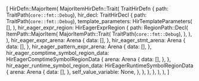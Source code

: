 [
    HirDefn::MajorItem(
        MajorItemHirDefn::Trait(
            TraitHirDefn {
                path: TraitPath(`core::fmt::Debug`),
                hir_decl: TraitHirDecl {
                    path: TraitPath(`core::fmt::Debug`),
                    template_parameters: HirTemplateParameters(
                        [],
                    ),
                    hir_eager_expr_region: HirEagerExprRegion {
                        path: RegionPath::Decl(
                            ItemPath::MajorItem(
                                MajorItemPath::Trait(
                                    TraitPath(`core::fmt::Debug`),
                                ),
                            ),
                        ),
                        hir_eager_expr_arena: Arena {
                            data: [],
                        },
                        hir_eager_stmt_arena: Arena {
                            data: [],
                        },
                        hir_eager_pattern_expr_arena: Arena {
                            data: [],
                        },
                        hir_eager_comptime_symbol_region_data: HirEagerComptimeSymbolRegionData {
                            arena: Arena {
                                data: [],
                            },
                        },
                        hir_eager_runtime_symbol_region_data: HirEagerRuntimeSymbolRegionData {
                            arena: Arena {
                                data: [],
                            },
                            self_value_variable: None,
                        },
                    },
                },
            },
        ),
    ),
]